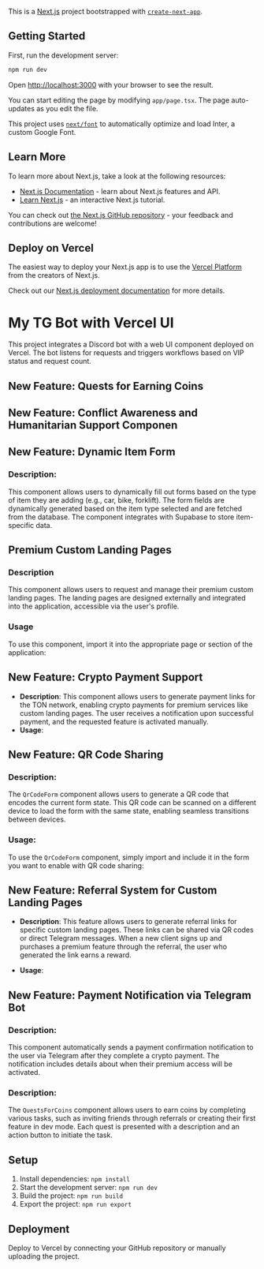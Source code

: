 This is a [Next.js](https://nextjs.org/) project bootstrapped with [`create-next-app`](https://github.com/vercel/next.js/tree/canary/packages/create-next-app).

## Getting Started

First, run the development server:

```bash
npm run dev
```

Open [http://localhost:3000](http://localhost:3000) with your browser to see the result.

You can start editing the page by modifying `app/page.tsx`. The page auto-updates as you edit the file.

This project uses [`next/font`](https://nextjs.org/docs/basic-features/font-optimization) to automatically optimize and load Inter, a custom Google Font.

## Learn More

To learn more about Next.js, take a look at the following resources:

- [Next.js Documentation](https://nextjs.org/docs) - learn about Next.js features and API.
- [Learn Next.js](https://nextjs.org/learn) - an interactive Next.js tutorial.

You can check out [the Next.js GitHub repository](https://github.com/vercel/next.js/) - your feedback and contributions are welcome!

## Deploy on Vercel

The easiest way to deploy your Next.js app is to use the [Vercel Platform](https://vercel.com/new?utm_medium=default-template&filter=next.js&utm_source=create-next-app&utm_campaign=create-next-app-readme) from the creators of Next.js.

Check out our [Next.js deployment documentation](https://nextjs.org/docs/deployment) for more details.

# My TG Bot with Vercel UI

This project integrates a Discord bot with a web UI component deployed on Vercel. The bot listens for requests and triggers workflows based on VIP status and request count.
## New Feature: Quests for Earning Coins
## New Feature: Conflict Awareness and Humanitarian Support Componen
## New Feature: Dynamic Item Form

### Description:
This component allows users to dynamically fill out forms based on the type of item they are adding (e.g., car, bike, forklift). The form fields are dynamically generated based on the item type selected and are fetched from the database. The component integrates with Supabase to store item-specific data.

## Premium Custom Landing Pages

### Description
This component allows users to request and manage their premium custom landing pages. The landing pages are designed externally and integrated into the application, accessible via the user's profile. 

### Usage
To use this component, import it into the appropriate page or section of the application:

## New Feature: Crypto Payment Support

- **Description**: This component allows users to generate payment links for the TON network, enabling crypto payments for premium services like custom landing pages. The user receives a notification upon successful payment, and the requested feature is activated manually.
- **Usage**:

## New Feature: QR Code Sharing

### Description:
The `QrCodeForm` component allows users to generate a QR code that encodes the current form state. This QR code can be scanned on a different device to load the form with the same state, enabling seamless transitions between devices.

### Usage:
To use the `QrCodeForm` component, simply import and include it in the form you want to enable with QR code sharing:

## New Feature: Referral System for Custom Landing Pages

- **Description**: This feature allows users to generate referral links for specific custom landing pages. These links can be shared via QR codes or direct Telegram messages. When a new client signs up and purchases a premium feature through the referral, the user who generated the link earns a reward.

- **Usage**:

## New Feature: Payment Notification via Telegram Bot

### Description:
This component automatically sends a payment confirmation notification to the user via Telegram after they complete a crypto payment. The notification includes details about when their premium access will be activated.
### Description:
The `QuestsForCoins` component allows users to earn coins by completing various tasks, such as inviting friends through referrals or creating their first feature in dev mode. Each quest is presented with a description and an action button to initiate the task.

## Setup

1. Install dependencies: `npm install`
2. Start the development server: `npm run dev`
3. Build the project: `npm run build`
4. Export the project: `npm run export`

## Deployment

Deploy to Vercel by connecting your GitHub repository or manually uploading the project.
